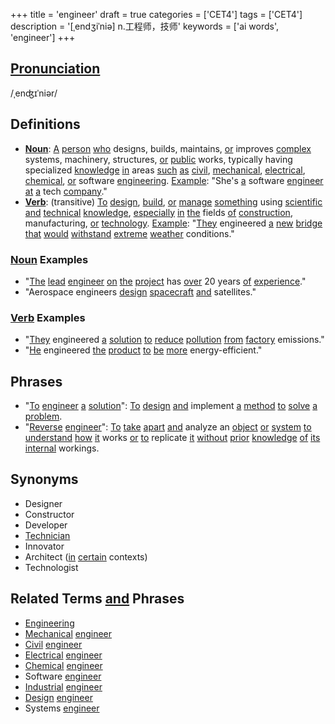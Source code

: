 +++
title = 'engineer'
draft = true
categories = ['CET4']
tags = ['CET4']
description = '[ˌendʒiˈniə] n.工程师，技师'
keywords = ['ai words', 'engineer']
+++

## [Pronunciation](/post/pronunciation/)
/ˌenʤɪˈniər/

## Definitions
- **[Noun](/post/noun/)**: [A](/post/a/) [person](/post/person/) [who](/post/who/) designs, builds, maintains, [or](/post/or/) improves [complex](/post/complex/) systems, machinery, structures, [or](/post/or/) [public](/post/public/) works, typically having specialized [knowledge](/post/knowledge/) [in](/post/in/) areas [such](/post/such/) [as](/post/as/) [civil](/post/civil/), [mechanical](/post/mechanical/), [electrical](/post/electrical/), [chemical](/post/chemical/), [or](/post/or/) software [engineering](/post/engineering/). [Example](/post/example/): "She's [a](/post/a/) software [engineer](/post/engineer/) [at](/post/at/) [a](/post/a/) tech [company](/post/company/)."
- **[Verb](/post/verb/)**: (transitive) [To](/post/to/) [design](/post/design/), [build](/post/build/), [or](/post/or/) [manage](/post/manage/) [something](/post/something/) using [scientific](/post/scientific/) [and](/post/and/) [technical](/post/technical/) [knowledge](/post/knowledge/), [especially](/post/especially/) [in](/post/in/) [the](/post/the/) fields [of](/post/of/) [construction](/post/construction/), manufacturing, [or](/post/or/) [technology](/post/technology/). [Example](/post/example/): "[They](/post/they/) engineered [a](/post/a/) [new](/post/new/) [bridge](/post/bridge/) [that](/post/that/) [would](/post/would/) [withstand](/post/withstand/) [extreme](/post/extreme/) [weather](/post/weather/) conditions."

### [Noun](/post/noun/) Examples
- "[The](/post/the/) [lead](/post/lead/) [engineer](/post/engineer/) [on](/post/on/) [the](/post/the/) [project](/post/project/) has [over](/post/over/) 20 years [of](/post/of/) [experience](/post/experience/)."
- "Aerospace engineers [design](/post/design/) [spacecraft](/post/spacecraft/) [and](/post/and/) satellites."

### [Verb](/post/verb/) Examples
- "[They](/post/they/) engineered [a](/post/a/) [solution](/post/solution/) [to](/post/to/) [reduce](/post/reduce/) [pollution](/post/pollution/) [from](/post/from/) [factory](/post/factory/) emissions."
- "[He](/post/he/) engineered [the](/post/the/) [product](/post/product/) [to](/post/to/) [be](/post/be/) [more](/post/more/) energy-efficient."

## Phrases
- "[To](/post/to/) [engineer](/post/engineer/) [a](/post/a/) [solution](/post/solution/)": [To](/post/to/) [design](/post/design/) [and](/post/and/) implement [a](/post/a/) [method](/post/method/) [to](/post/to/) [solve](/post/solve/) [a](/post/a/) [problem](/post/problem/).
- "[Reverse](/post/reverse/) [engineer](/post/engineer/)": [To](/post/to/) [take](/post/take/) [apart](/post/apart/) [and](/post/and/) analyze an [object](/post/object/) [or](/post/or/) [system](/post/system/) [to](/post/to/) [understand](/post/understand/) [how](/post/how/) [it](/post/it/) works [or](/post/or/) [to](/post/to/) replicate [it](/post/it/) [without](/post/without/) [prior](/post/prior/) [knowledge](/post/knowledge/) [of](/post/of/) [its](/post/its/) [internal](/post/internal/) workings.
  
## Synonyms
- Designer
- Constructor
- Developer
- [Technician](/post/technician/)
- Innovator
- Architect ([in](/post/in/) [certain](/post/certain/) contexts)
- Technologist

## Related Terms [and](/post/and/) Phrases
- [Engineering](/post/engineering/)
- [Mechanical](/post/mechanical/) [engineer](/post/engineer/)
- [Civil](/post/civil/) [engineer](/post/engineer/)
- [Electrical](/post/electrical/) [engineer](/post/engineer/)
- [Chemical](/post/chemical/) [engineer](/post/engineer/)
- Software [engineer](/post/engineer/)
- [Industrial](/post/industrial/) [engineer](/post/engineer/)
- [Design](/post/design/) [engineer](/post/engineer/)
- Systems [engineer](/post/engineer/)
